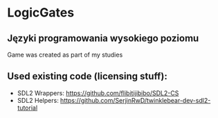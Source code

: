 
# LogicGates

## Języki programowania wysokiego poziomu
Game was created as part of my studies

## Used existing code (licensing stuff):
- SDL2 Wrappers:
   https://github.com/flibitijibibo/SDL2-CS
- SDL2 Helpers:
   https://github.com/SerjinRwD/twinklebear-dev-sdl2-tutorial